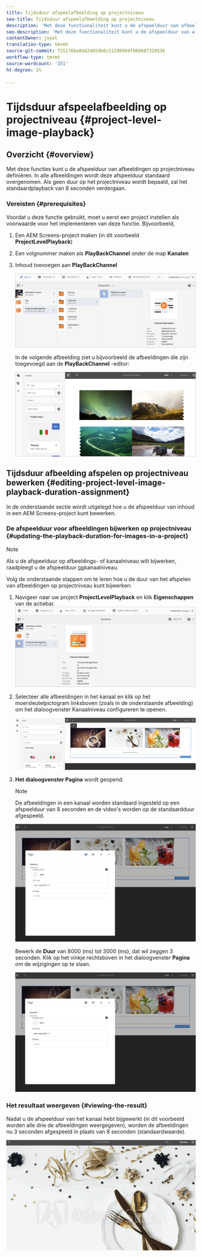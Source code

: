 ```yaml
---
title: Tijdsduur afspeelafbeelding op projectniveau
seo-title: Tijdsduur afspeelafbeelding op projectniveau
description: 'Met deze functionaliteit kunt u de afspeelduur van afbeeldingen op projectniveau definiëren. '
seo-description: 'Met deze functionaliteit kunt u de afspeelduur van afbeeldingen op projectniveau definiëren. '
contentOwner: jsyal
translation-type: tm+mt
source-git-commit: f25176be89424059b8c51296969f069687328536
workflow-type: tm+mt
source-wordcount: '351'
ht-degree: 1%

---
```



# Tijdsduur afspeelafbeelding op projectniveau {#project-level-image-playback}

## Overzicht {#overview}

Met deze functies kunt u de afspeelduur van afbeeldingen op projectniveau definiëren. In alle afbeeldingen wordt deze afspeelduur standaard overgenomen. Als geen duur op het projectniveau wordt bepaald, zal het standaardplayback van 8 seconden verdergaan.

### Vereisten {#prerequisites}

Voordat u deze functie gebruikt, moet u eerst een project instellen als voorwaarde voor het implementeren van deze functie. Bijvoorbeeld,

1. Een AEM Screens-project maken (in dit voorbeeld **ProjectLevelPlayback**)

1. Een volgnummer maken als **PlayBackChannel** onder de map **Kanalen**

1. Inhoud toevoegen aan **PlayBackChannel**

   ![elementen](assets/image_playback1.png)

   In de volgende afbeelding ziet u bijvoorbeeld de afbeeldingen die zijn toegevoegd aan de **PlayBackChannel** -editor:

   ![elementen](assets/image_playback2.png)

## Tijdsduur afbeelding afspelen op projectniveau bewerken {#editing-project-level-image-playback-duration-assignment}

In de onderstaande sectie wordt uitgelegd hoe u de afspeelduur van inhoud in een AEM Screens-project kunt bewerken.

### De afspeelduur voor afbeeldingen bijwerken op projectniveau {#updating-the-playback-duration-for-images-in-a-project}


>[!NOTE]
>
>Als u de afspeelduur op afbeeldings- of kanaalniveau wilt bijwerken, raadpleegt u de afspeelduur [op](channel-level-image-playback.md)kanaalniveau.

Volg de onderstaande stappen om te leren hoe u de duur van het afspelen van afbeeldingen op projectniveau kunt bijwerken:

1. Navigeer naar uw project **ProjectLevelPlayback** en klik **Eigenschappen** van de actiebar.
   ![elementen](assets/image_playback3.png)

1. Selecteer alle afbeeldingen in het kanaal en klik op het moersleutelpictogram linksboven (zoals in de onderstaande afbeelding) om het dialoogvenster Kanaalniveau configureren te openen.

   ![screen_shot_2019-06-25at95945am](assets/screen_shot_2019-06-25at95945am.png)

1. **Het dialoogvenster Pagina** wordt geopend.

   >[!NOTE]
   >
   >De afbeeldingen in een kanaal worden standaard ingesteld op een afspeelduur van 8 seconden en de video&#39;s worden op de standaardduur afgespeeld.

   ![screen_shot_2019-06-25at100343am](assets/screen_shot_2019-06-25at100343am.png)

   Bewerk de **Duur** van 8000 (ms) tot 3000 (ms), dat wil zeggen 3 seconden. Klik op het vinkje rechtsboven in het dialoogvenster **Pagina** om de wijzigingen op te slaan.

   ![screen_shot_2019-06-25at101527am](assets/screen_shot_2019-06-25at101527am.png)

### Het resultaat weergeven {#viewing-the-result}

Nadat u de afspeelduur van het kanaal hebt bijgewerkt (in dit voorbeeld worden alle drie de afbeeldingen weergegeven), worden de afbeeldingen nu 3 seconden afgespeeld in plaats van 8 seconden (standaardwaarde).

![channel_preview](assets/channel_preview.gif)

